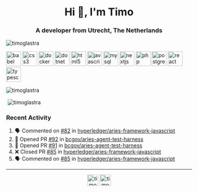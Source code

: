 <h1 align="center">Hi 👋, I'm Timo</h1>
<h3 align="center">A developer from Utrecht, The Netherlands</h3>

<p align="left"> <img src="https://komarev.com/ghpvc/?username=timoglastra" alt="timoglastra" /> </p>

<!-- https://github.com/rahuldkjain/github-profile-readme-generator --!>

<p align="left"><img src="https://www.vectorlogo.zone/logos/babeljs/babeljs-icon.svg" alt="babel" width="40" height="40"/> <img src="https://devicons.github.io/devicon/devicon.git/icons/css3/css3-original-wordmark.svg" alt="css3" width="40" height="40"/> <img src="https://devicons.github.io/devicon/devicon.git/icons/docker/docker-original-wordmark.svg" alt="docker" width="40" height="40"/> <img src="https://devicons.github.io/devicon/devicon.git/icons/dot-net/dot-net-original-wordmark.svg" alt="dotnet" width="40" height="40"/> <img src="https://devicons.github.io/devicon/devicon.git/icons/html5/html5-original-wordmark.svg" alt="html5" width="40" height="40"/> <img src="https://devicons.github.io/devicon/devicon.git/icons/javascript/javascript-original.svg" alt="javascript" width="40" height="40"/> <img src="https://devicons.github.io/devicon/devicon.git/icons/mysql/mysql-original-wordmark.svg" alt="mysql" width="40" height="40"/> <img src="https://cdn.worldvectorlogo.com/logos/nextjs-3.svg" alt="nextjs" width="40" height="40"/> <img src="https://devicons.github.io/devicon/devicon.git/icons/php/php-original.svg" alt="php" width="40" height="40"/> <img src="https://devicons.github.io/devicon/devicon.git/icons/postgresql/postgresql-original-wordmark.svg" alt="postgresql" width="40" height="40"/> <img src="https://devicons.github.io/devicon/devicon.git/icons/react/react-original-wordmark.svg" alt="react" width="40" height="40"/> <img src="https://devicons.github.io/devicon/devicon.git/icons/typescript/typescript-original.svg" alt="typescript" width="40" height="40"/></p><p><img align="left" src="https://github-readme-stats.vercel.app/api/top-langs/?username=timoglastra&layout=compact&hide=html" alt="timoglastra" /></p><br/>

<p>&nbsp;<img align="center" src="https://github-readme-stats.vercel.app/api?username=timoglastra&show_icons=true" alt="timoglastra" /></p>

<h3>Recent Activity</h3>

<!--START_SECTION:activity-->
1. 🗣 Commented on [#82](https://github.com//hyperledger/aries-framework-javascript/issues/82) in [hyperledger/aries-framework-javascript](https://github.com//hyperledger/aries-framework-javascript)
2. 💪 Opened PR [#92](https://github.com//bcgov/aries-agent-test-harness/pull/92) in [bcgov/aries-agent-test-harness](https://github.com//bcgov/aries-agent-test-harness)
3. 💪 Opened PR [#91](https://github.com//bcgov/aries-agent-test-harness/pull/91) in [bcgov/aries-agent-test-harness](https://github.com//bcgov/aries-agent-test-harness)
4. ❌ Closed PR [#85](https://github.com//hyperledger/aries-framework-javascript/pull/85) in [hyperledger/aries-framework-javascript](https://github.com//hyperledger/aries-framework-javascript)
5. 🗣 Commented on [#85](https://github.com//hyperledger/aries-framework-javascript/issues/85) in [hyperledger/aries-framework-javascript](https://github.com//hyperledger/aries-framework-javascript)
<!--END_SECTION:activity-->

---

<p align="center">
<a href="https://twitter.com/timoglastra" target="blank"><img align="center" src="https://cdn.jsdelivr.net/npm/simple-icons@3.0.1/icons/twitter.svg" alt="timoglastra" height="30" width="30" /></a>
<a href="https://linkedin.com/in/timoglastra" target="blank"><img align="center" src="https://cdn.jsdelivr.net/npm/simple-icons@3.0.1/icons/linkedin.svg" alt="timoglastra" height="30" width="30" /></a>
</p>
